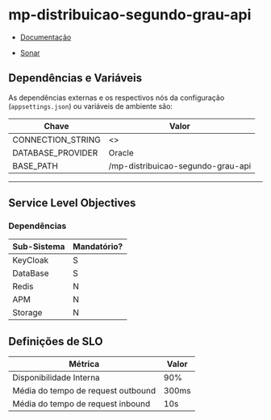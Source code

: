# mp-distribuicao-segundo-grau-api

- [Documentação](https://git-unj.softplan.com.br/saj/mp/mp-distribuicao/mp-distribuicao-segundo-grau-api/wikis/home)

- [Sonar](https://sonar-unj.softplan.com.br/dashboard?id=mp-distribuicao-segundo-grau-api)

## Dependências e Variáveis

As dependências externas e os respectivos nós da configuração (`appsettings.json`) ou variáveis de ambiente são:

| Chave                       | Valor                                                                                                            |
|-----------------------------|------------------------------------------------------------------------------------------------------------------|
| CONNECTION_STRING           | <<Definir base>>                                                                                                 |
| DATABASE_PROVIDER           | Oracle | Postgres | SQLServer                                                                                    |
| BASE_PATH                   | /mp-distribuicao-segundo-grau-api

---

## Service Level Objectives
### Dependências

| Sub-Sistema       | Mandatório? |
|-------------------|-------------|
| KeyCloak          | S           |
| DataBase          | S           |
| Redis             | N           |
| APM               | N           |
| Storage           | N           |


## Definições de SLO

| Métrica                             | Valor   |
|-------------------------------------|---------|
| Disponibilidade Interna             | 90%     |
| Média do tempo de request outbound  | 300ms   |
| Média do tempo de request inbound   | 10s     |
